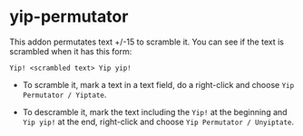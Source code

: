 # yip-permutator

This addon permutates text +/-15 to scramble it. 
You can see if the text is scrambled when it has this form:

```
Yip! <scrambled text> Yip yip!
```

* To scramble it, mark a text in a text field, do a right-click and choose `Yip Permutator / Yiptate`.

* To descramble it, mark the text including the `Yip!` at the beginning and `Yip yip!` at the end, right-click and choose `Yip Permutator / Unyiptate`.
